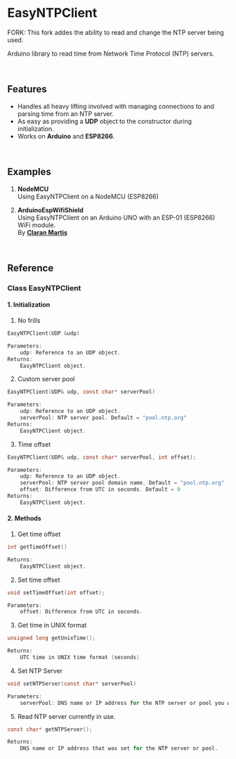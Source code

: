 # EasyNTPClient 

FORK: This fork addes the ability to read and change the NTP server being used.

Arduino library to read time from Network Time Protocol (NTP) servers.

&nbsp;

## Features
- Handles all heavy lifting involved with managing connections to and parsing time from an NTP server.
- As easy as providing a **UDP** object to the constructor during initialization.
- Works on **Arduino** and **ESP8266**.

&nbsp;

## Examples    
1. **NodeMCU**    
Using EasyNTPClient on a NodeMCU (ESP8266)     

2. **ArduinoEspWifiShield**    
Using EasyNTPClient on an Arduino UNO with an ESP-01 (ESP8266) WiFi module.    
By [**Claran Martis**](https://www.collaborizm.com/profile/SJne7FcMg)

&nbsp;

## Reference
### Class **EasyNTPClient**
#### 1. Initialization ####
1. No frills 
```c
EasyNTPClient(UDP &udp)

Parameters:
    udp: Reference to an UDP object.
Returns:
    EasyNTPClient object.
```

2. Custom server pool 
```c
EasyNTPClient(UDP& udp, const char* serverPool)

Parameters:
    udp: Reference to an UDP object.
	serverPool: NTP server pool. Default = "pool.ntp.org"
Returns:
    EasyNTPClient object.
```

3. Time offset
```c
EasyNTPClient(UDP& udp, const char* serverPool, int offset);

Parameters:
    udp: Reference to an UDP object.
	serverPool: NTP server pool domain name. Default = "pool.ntp.org"
	offset: Difference from UTC in seconds. Default = 0
Returns:
    EasyNTPClient object.
```

#### 2. Methods ###    
1. Get time offset
```c
int getTimeOffset()

Returns:
    EasyNTPClient object.
```

2. Set time offset
```c
void setTimeOffset(int offset);

Parameters:
    offset: Difference from UTC in seconds.
```

3. Get time in UNIX format
```c
unsigned long getUnixTime();

Returns:
    UTC time in UNIX time format (seconds)
```

4. Set NTP Server
```c
void setNTPServer(const char* serverPool)

Parameters:
    serverPool: DNS name or IP address for the NTP server or pool you wish to use.
```

5. Read NTP server currently in use.
```c
const char* getNTPServer();

Returns:
    DNS name or IP address that was set for the NTP server or pool.
```
